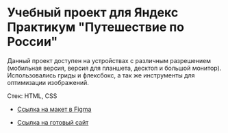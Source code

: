# Учебный проект для Яндекс Практикум "Путешествие по России"

Данный проект доступен на устройствах с различным разрешением (мобильная версия, версия для планшета, десктоп и большой монитор). Использовались гриды и флексбокс, а так же инструменты для оптимизации изображений. 

Стек: HTML, CSS

* [Ссылка на макет в Figma](https://www.figma.com/file/OyRWEjU6wBwRe1hapzQoLx/Sprint-3%3A-Russia-%2F-desktop-%2B-mobile?node-id=28503%3A0)

* [Ссылка на готовый сайт](https://karinamaulitova.github.io/russian-travel/index.html)
